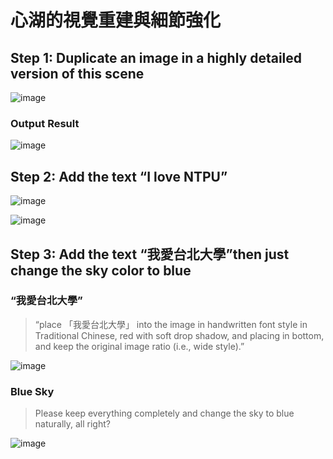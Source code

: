 # 心湖的視覺重建與細節強化

## Step 1: Duplicate an image in a highly detailed version of this scene
![image](https://github.com/user-attachments/assets/0b83b8e2-55d9-4c1e-aa21-494d1e71566f)


### Output Result
![image](https://github.com/user-attachments/assets/088300c5-eae6-4182-b4c8-e51bda5a4edd)


## Step 2: Add the text “I love NTPU”
![image](https://github.com/user-attachments/assets/dae2f832-9fe5-4594-bc55-99b457f4d15e)

![image](https://github.com/user-attachments/assets/f414c137-4fca-4f6b-931d-9f1aee36e2f4)


## Step 3: Add the text “我愛台北大學”then just change the sky color to blue

### “我愛台北大學”

>  “place 「我愛台北大學」 into the image in handwritten font style in Traditional Chinese,  red with soft drop shadow, and placing in bottom, and keep the original image ratio (i.e., wide style).”

![image](https://github.com/user-attachments/assets/7d3415bb-fb06-48c2-bb71-9d4e56083c9f)

### Blue Sky

> Please keep everything completely and change the sky to blue naturally, all right?

![image](https://github.com/user-attachments/assets/772870fd-2060-4050-ac44-8b4d7b8d1a4a)
